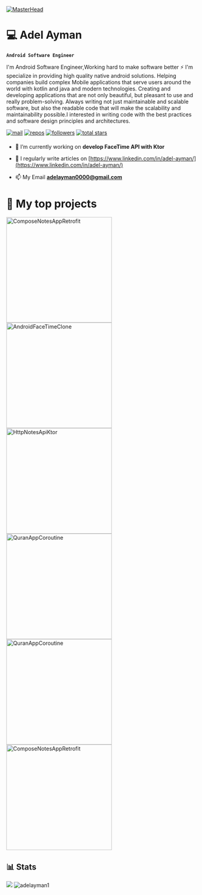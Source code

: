 
[![MasterHead](https://1.bp.blogspot.com/-7A4WynwLsMw/XbBpCXG8fHI/AAAAAAAAMt4/uOa1bpLskYgrwGbllhSu2SDj_Mig8SXJQCLcBGAsYHQ/s1600/2000_600px.gif)](https://github.com/adelayman1)
# :computer: Adel Ayman

**`Android Software Engineer`**

I'm Android Software Engineer,Working hard to make software better ⚡ I'm specialize in providing high quality native android solutions. Helping companies build complex Mobile applications that serve users around the world with kotlin and java and modern technologies. Creating and developing applications that are not only beautiful, but pleasant to use and really problem-solving. Always writing not just maintainable and scalable software, but also the readable code that will make the scalability and maintainability possible.I interested in writing code with the best practices and software design principles and architectures.

<p align="left">
      <a href="mailto:adelayman0000@gmail.com">
         <img alt="mail" title="message me" src="https://custom-icon-badges.demolab.com/badge/-adelayman0000@gmail.com-red?style=for-the-badge&logo=mention&logoColor=white"/></a> 
      <a href="https://github.com/adelayman1?tab=repositories">
         <img alt="repos" title="All repos" src="https://custom-icon-badges.demolab.com/badge/-My%20Repos-yellow?style=for-the-badge&logoColor=white&logo=repo"/></a> 
      <a href="https://github.com/adelayman1?tab=followers">
         <img alt="followers" title="Follow me on Github" src="https://custom-icon-badges.demolab.com/github/followers/adelayman1?color=236ad3&labelColor=1155ba&style=for-the-badge&logo=person-add&label=Follow&logoColor=white"/></a>
      <a href="https://github.com/adelayman1?tab=repositories&sort=stargazers">
         <img alt="total stars" title="Total stars on GitHub" src="https://custom-icon-badges.demolab.com/github/stars/adelayman1?color=55960c&style=for-the-badge&labelColor=488207&logo=star"/></a>
   </p>
<h4 align="left"></h4>

- 🔭 I’m currently working on **develop FaceTime API with Ktor**

- 📝 I regularly write articles on [https://www.linkedin.com/in/adel-ayman/](https://www.linkedin.com/in/adel-ayman/)

- 📫 My Email **adelayman0000@gmail.com**

# :file_folder: My top projects

<p align="left">
    <a href="https://github.com/adelayman1/ComposeNotesAppKtor-Client"><img width="278" src="https://denvercoder1-github-readme-stats.vercel.app/api/pin/?username=adelayman1&repo=ComposeNotesAppKtor-Client&theme=react&bg_color=073042&title_color=3cdb85&hide_border=true&icon_color=F8D866&show_icons=true" alt="ComposeNotesAppRetrofit"></a>
    <a href="https://github.com/adelayman1/AndroidFaceTimeClone"><img width="278" src="https://denvercoder1-github-readme-stats.vercel.app/api/pin/?username=adelayman1&repo=AndroidFaceTimeClone&theme=react&bg_color=073042&title_color=3cdb85&hide_border=true&icon_color=F8D866&show_icons=true" alt="AndroidFaceTimeClone"></a> 
    <a href="https://github.com/adelayman1/HttpNotesApiKtor"><img width="278" src="https://denvercoder1-github-readme-stats.vercel.app/api/pin/?username=adelayman1&repo=HttpNotesApiKtor&theme=react&bg_color=073042&title_color=3cdb85&hide_border=true&icon_color=F8D866&show_icons=true" alt="HttpNotesApiKtor"></a> 
    <a href="https://github.com/adelayman1/QuranAppCoroutine"><img width="278" src="https://denvercoder1-github-readme-stats.vercel.app/api/pin/?username=adelayman1&repo=QuranAppCoroutine&theme=react&bg_color=073042&title_color=3cdb85&hide_border=true&icon_color=F8D866&show_icons=true" alt="QuranAppCoroutine"></a>
    <a href="https://github.com/adelayman1/HttpFaceTimeCloneAPI"><img width="278" src="https://denvercoder1-github-readme-stats.vercel.app/api/pin/?username=adelayman1&repo=HttpFaceTimeCloneAPI&theme=react&bg_color=073042&title_color=3cdb85&hide_border=true&icon_color=F8D866&show_icons=true" alt="QuranAppCoroutine"></a>
       <a href="https://github.com/adelayman1/ComposeNotesAppRetrofit"><img width="278" src="https://denvercoder1-github-readme-stats.vercel.app/api/pin/?username=adelayman1&repo=ComposeNotesAppRetrofit&theme=react&bg_color=073042&title_color=3cdb85&hide_border=true&icon_color=F8D866&show_icons=true" alt="ComposeNotesAppRetrofit"></a>
  </p>
  
## 📊 Stats

<p align="left" alt="adelayman1">
<img src="https://github-readme-stats.vercel.app/api?username=adelayman1&show_icons=true&theme=tokyonight" /> 
<img src="https://github-readme-streak-stats.herokuapp.com/?user=adelayman1&theme=tokyonight&hide_border=false" alt="adelayman1" />
</p>
